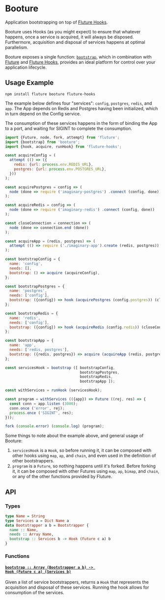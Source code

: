 # Booture

Application bootstrapping on top of [Fluture Hooks][].

Booture uses Hooks (as you might expect) to ensure that whatever happens,
once a service is acquired, it will always be disposed. Furthermore,
acquisition and disposal of services happens at optimal parallelism.

Booture exposes a single function: [`bootstrap`](#bootstrap), which in
combination with [Fluture][] and [Fluture Hooks][], provides an ideal
platform for control over your application lifecycle.

## Usage Example

```console
npm install fluture booture fluture-hooks
```

The example below defines four "services": `config`, `postgres`, `redis`,
and `app`. The App depends on Redis and Postgres having been initialized,
which in turn depend on the Config service.

The consumption of these services happens in the form of binding the App to
a port, and waiting for SIGINT to complete the consumption.

```js
import {Future, node, fork, attempt} from 'fluture';
import {bootstrap} from 'booture';
import {hook, acquire, runHook} from 'fluture-hooks';

const acquireConfig = (
  attempt (() => ({
    redis: {url: process.env.REDIS_URL},
    postgres: {url: process.env.POSTGRES_URL},
  }))
);

const acquirePostgres = config => (
  node (done => require ('imaginary-postgres') .connect (config, done))
);

const acquireRedis = config => (
  node (done => require ('imaginary-redis') .connect (config, done))
);

const closeConnection = connection => (
  node (done => connection.end (done))
);

const acquireApp = (redis, postgres) => (
  attempt (() => require ('./imaginary-app').create (redis, postgres))
);

const bootstrapConfig = {
  name: 'config',
  needs: [],
  bootstrap: () => acquire (acquireConfig),
};

const bootstrapPostgres = {
  name: 'postgres',
  needs: ['config'],
  bootstrap: ({config}) => hook (acquirePostgres (config.postgres)) (closeConnection),
};

const bootstrapRedis = {
  name: 'redis',
  needs: ['config'],
  bootstrap: ({config}) => hook (acquireRedis (config.redis)) (closeConnection),
};

const bootstrapApp = {
  name: 'app',
  needs: ['redis, postgres'],
  bootstrap: ({redis, postgres}) => acquire (acquireApp (redis, postgres)),
};

const servicesHook = bootstrap ([ bootstrapConfig,
                                  bootstrapPostgres,
                                  bootstrapRedis,
                                  bootstrapApp ]);

const withServices = runHook (servicesHook);

const program = withServices (({app}) => Future ((rej, res) => {
  const conn = app.listen (3000);
  conn.once ('error', rej);
  process.once ('SIGINT', res);
}));

fork (console.error) (console.log) (program);
```

Some things to note about the example above, and general usage of Booture:

1. `servicesHook` is a `Hook`, so before running it, it can be composed
   with other hooks using `map`, `ap`, and `chain`, and even used in the
   definition of other bootstrappers.
2. `program` is a `Future`, so nothing happens until it's forked. Before
   forking it, it can be composed with other Futures using `map`, `ap`,
   `bimap`, and `chain`, or any of the other functions provided by Fluture.

## API

### Types

```hs
type Name = String
type Services a = Dict Name a
data Bootstrapper a b = Bootstrapper {
  name :: Name,
  needs :: Array Name,
  bootstrap :: Services b -> Hook (Future c a) b
}
```

### Functions

#### <a name="bootstrap" href="https://github.com/fluture-js/booture/blob/master/index.mjs#L190">`bootstrap :: Array (Bootstrapper a b) -⁠> Hook (Future c a) (Services b)`</a>

Given a list of service bootstrappers, returns a `Hook` that represents the
acquisition and disposal of these services. Running the hook allows for
consumption of the services.

[Fluture]: https://github.com/fluture-js/fluture
[Fluture Hooks]: https://github.com/fluture-js/fluture-hooks
